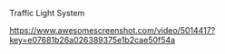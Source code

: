 Traffic Light System

https://www.awesomescreenshot.com/video/5014417?key=e07681b26a026389375e1b2cae50f54a